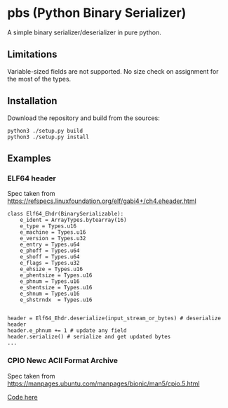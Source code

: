 # pbs (Python Binary Serializer)
A simple binary serializer/deserializer in pure python.

## Limitations
Variable-sized fields are not supported. No size check on assignment for the most of the types.

## Installation 
Download the repository and build from the sources:
```
python3 ./setup.py build
python3 ./setup.py install
```

## Examples
### ELF64 header
Spec taken from https://refspecs.linuxfoundation.org/elf/gabi4+/ch4.eheader.html

```
class Elf64_Ehdr(BinarySerializable):
    e_ident = ArrayTypes.bytearray(16)
    e_type = Types.u16
    e_machine = Types.u16
    e_version = Types.u32
    e_entry = Types.u64
    e_phoff = Types.u64
    e_shoff = Types.u64
    e_flags = Types.u32
    e_ehsize = Types.u16
    e_phentsize = Types.u16
    e_phnum = Types.u16
    e_shentsize = Types.u16
    e_shnum = Types.u16
    e_shstrndx  = Types.u16


header = Elf64_Ehdr.deserialize(input_stream_or_bytes) # deserialize header
header.e_phnum += 1 # update any field
header.serialize() # serialize and get updated bytes
...

```

### CPIO Newc ACII Format Archive 

Spec taken from https://manpages.ubuntu.com/manpages/bionic/man5/cpio.5.html

[Code here](https://github.com/lim8en1/pbs/blob/main/examples/cpio.py)

